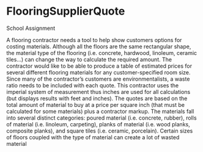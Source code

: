 # FlooringSupplierQuote

School Assignment

A flooring contractor needs a tool to help show customers options for costing materials.
Although all the floors are the same rectangular shape, the material type of the flooring (i.e.
concrete, hardwood, linoleum, ceramic tiles...) can change the way to calculate the required
amount. The contractor would like to be able to produce a table of estimated prices for several
different flooring materials for any customer-specified room size. Since many of the contractor’s
customers are environmentalists, a waste ratio needs to be included with each quote.
This contractor uses the imperial system of measurement thus inches are used for all
calculations (but displays results with feet and inches). The quotes are based on the total
amount of material to buy at a price per square inch (that must be calculated for some
materials) plus a contractor markup. The materials fall into several distinct categories: poured
material (i.e. concrete, rubber), rolls of material (i.e. linoleum, carpeting), planks of material (i.e.
wood planks, composite planks), and square tiles (i.e. ceramic, porcelain). Certain sizes of
floors coupled with the type of material can create a lot of wasted material
